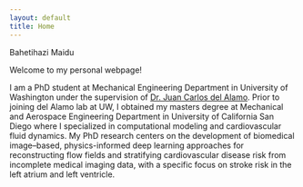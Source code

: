 ```yaml
---
layout: default
title: Home
---
```


Bahetihazi Maidu

Welcome to my personal webpage! 

I am a PhD student at Mechanical Engineering Department in University of Washington under the supervision of [Dr. Juan Carlos del Alamo](https://www.engr.washington.edu/facresearch/newfaculty/2019/delAlamo). Prior to joining del Alamo lab at UW, I obtained my masters degree at Mechanical and Aerospace Engineering Department in University of California San Diego where I specialized in computational modeling and cardiovascular fluid dynamics.
My PhD research centers on the development of biomedical image–based, physics-informed deep learning approaches for reconstructing flow fields and stratifying cardiovascular disease risk from incomplete medical imaging data, with a specific focus on stroke risk in the left atrium and left ventricle.
